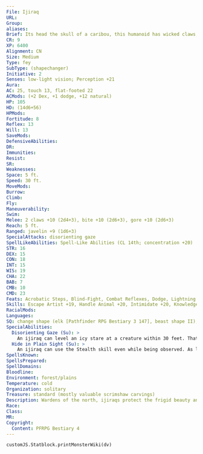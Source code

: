 ```yaml
---
File: Ijiraq
URL: 
Group: 
aliases: 
Brief: Its head the skull of a caribou, this humanoid has wicked claws, and wears wrappings of ragged fur adorned with scrimshaw talismans.
CR: 9
XP: 6400
Alignment: CN
Size: Medium
Type: fey
SubType: (shapechanger)
Initiative: 2
Senses: low-light vision; Perception +21
Aura: 
AC: 25, touch 13, flat-footed 22
ACMods: (+2 Dex, +1 dodge, +12 natural)
HP: 105
HD: (14d6+56)
HPMods: 
Fortitude: 8
Reflex: 13
Will: 13
SaveMods: 
DefensiveAbilities: 
DR: 
Immunities: 
Resist: 
SR: 
Weaknesses: 
Space: 5 ft.
Speed: 30 ft.
MoveMods: 
Burrow: 
Climb: 
Fly: 
Maneuverability: 
Swim: 
Melee: 2 claws +10 (2d4+3), bite +10 (2d6+3), gore +10 (2d6+3)
Reach: 5 ft.
Ranged: javelin +9 (1d6+3)
SpecialAttacks: disorienting gaze
SpellLikeAbilities: Spell-Like Abilities (CL 14th; concentration +20)   At Will-dimension door, fly, hallucinatory terrain (DC 20)   3/day-baleful polymorph (DC 21), control winds, cure critical wounds (DC 20), ice storm (DC 20), sleet storm (DC 19), summon nature's ally IV
STR: 16
DEX: 15
CON: 18
INT: 15
WIS: 19
CHA: 22
BAB: 7
CMB: 10
CMD: 23
Feats: Acrobatic Steps, Blind-Fight, Combat Reflexes, Dodge, Lightning Reflexes, Mobility, Nimble Moves
Skills: Escape Artist +19, Handle Animal +20, Intimidate +20, Knowledge (arcana) +16, Knowledge (nature) +19, Perception +21, Stealth +19, Survival +18
RacialMods: 
Languages: 
SQ: change shape (elk [Pathfinder RPG Bestiary 3 147], beast shape II), hide in plain sight
SpecialAbilities:
  Disorienting Gaze (Su): >
    An ijiraq can level an icy stare at a creature within 30 feet. That creature takes a -20 penalty on Perception checks and Survival checks for 24 hours (Fortitude DC 23 negates). The save DC is Charisma-based. An ijiraq can use this ability while in the shape of an elk.
  Hide in Plain Sight (Su): >
    An ijiraq can use the Stealth skill even while being observed. As long as it's standing in terrain covered in ice or snow, an ijiraq can hide itself from view in the open without actually hiding behind anything. An ijiraq can't use this ability while flying, and the ability has no effect when the ijiraq isn't in icy terrain.
SpellsKnown: 
SpellsPrepared: 
SpellDomains: 
Bloodline: 
Environment: forest/plains
Temperature: cold
Organization: solitary
Treasure: standard (mostly valuable scrimshaw carvings)
Description: Wardens of the north, ijiraqs protect the frigid beauty and placidity of their arctic homes against all who would trespass, regardless of race or intentions. They are creatures of icy resolution, merciless and unf linching as the arctic winds, bringing doom to both vicious and innocent interlopers equally. Aloof and mysterious, they prefer not to be seen in their natural form, instead cloaking themselves in the fur and shape of swift elk or caribou. Yet even then they're usually only glimpsed as fleeting shadows. Those who lock gazes with ijiraqs see the world around them begin to swim, seeming unreal to the extent that even a skilled forester might be unable to determine which way is north, and a life-long native of a place might become lost within sight of home. Few can honestly claim to have ever seen an ijiraq's true face, as the creatures wear skulls taken from impressive specimens of their alternate forms as masks. Ijiraqs typically stand about 5 feet tall-though that height reaches over 6 feet including their impressive horns- and weigh approximately 175 pounds.
Race: 
Class: 
MR: 
Copyright:
  Content: PFRPG Bestiary 4
---
```

```dataviewjs
customJS.Statblock.printMonsterWiki(dv)
```
